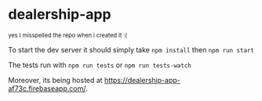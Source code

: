 # dealership-app
<sub>yes I misspelled the repo when i created it :(</sub>

To start the dev server it should simply take `npm install` then `npm run start`

The tests run with `npm run tests` or `npm run tests-watch`

Moreover, its being hosted at https://dealership-app-af73c.firebaseapp.com/.
